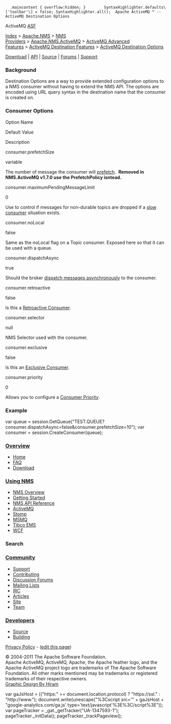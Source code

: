       .maincontent { overflow:hidden; }        SyntaxHighlighter.defaults\['toolbar'\] = false; SyntaxHighlighter.all();  Apache ActiveMQ ™ -- ActiveMQ Destination Options 

ActiveMQ [ASF](http://www.apache.org)

[Index](index.html) > [Apache.NMS](apachenms.html) > [NMS Providers](nms-providers.html) > [Apache.NMS.ActiveMQ](apachenmsactivemq.html) > [ActiveMQ Advanced Features](activemq-advanced-features.html) > [ActiveMQ Destination Features](activemq-destination-features.html) > [ActiveMQ Destination Options](activemq-destination-options.html)

[Download](download.html) | [API](nms-api.html) | [Source](source.html) | [Forums](http://activemq.apache.org/discussion-forums.html) | [Support](http://activemq.apache.org/support.html)

### Background

Destination Options are a way to provide extended configuration options to a NMS consumer without having to extend the NMS API. The options are encoded using URL query syntax in the destination name that the consumer is created on.

### Consumer Options

Option Name

Default Value

Description

consumer.prefetchSize

variable

The number of message the consumer will [prefetch](#).  **Removed in NMS.ActiveMQ v1.7.0 use the PrefetchPolicy isntead.**

consumer.maximumPendingMessageLimit

0

Use to control if messages for non-durable topics are dropped if a [slow consumer](#) situation exists.

consumer.noLocal

false

Same as the noLocal flag on a Topic consumer. Exposed here so that it can be used with a queue.

consumer.dispatchAsync

true

Should the broker [dispatch messages asynchronously](#) to the consumer.

consumer.retroactive

false

Is this a [Retroactive Consumer](#).

consumer.selector

null

NMS Selector used with the consumer.

consumer.exclusive

false

Is this an [Exclusive Consumer](#).

consumer.priority

0

Allows you to configure a [Consumer Priority](#).

### Example

var queue = session.GetQueue("TEST.QUEUE?consumer.dispatchAsync=false&consumer.prefetchSize=10");
var consumer = session.CreateConsumer(queue);

### [Overview](overview.html)

*   [Home](index.html)
*   [FAQ](faq.html)
*   [Download](download.html)

### [Using NMS](using-nms.html)

*   [NMS Overview](apachenms.html)
*   [Getting Started](nms.html)
*   [NMS API Reference](nms-api.html)
*   [ActiveMQ](apachenmsactivemq.html)
*   [Stomp](apachenmsstomp.html)
*   [MSMQ](apachenmsmsmq.html)
*   [Tibco EMS](apachenmsems.html)
*   [WCF](apachenmswcf.html)

### Search

   

### [Community](community.html)

*   [Support](support.html)
*   [Contributing](http://activemq.apache.org/contributing.html)
*   [Discussion Forums](http://activemq.apache.org/discussion-forums.html)
*   [Mailing Lists](http://activemq.apache.org/mailing-lists.html)
*   [IRC](irc://irc.codehaus.org/activemq)
*   [Articles](articles.html)
*   [Site](site.html)
*   [Team](http://activemq.apache.org/team.html)

### [Developers](developers.html)

*   [Source](source.html)
*   [Building](building.html)

[Privacy Policy](http://activemq.apache.org/privacy-policy.html) \- ([edit this page](https://cwiki.apache.org/confluence/pages/editpage.action?pageId=25201938))

© 2004-2011 The Apache Software Foundation.  
Apache ActiveMQ, ActiveMQ, Apache, the Apache feather logo, and the Apache ActiveMQ project logo are trademarks of The Apache Software Foundation. All other marks mentioned may be trademarks or registered trademarks of their respective owners.  
[Graphic Design By Hiram](http://hiramchirino.com)

var gaJsHost = (("https:" == document.location.protocol) ? "https://ssl." : "http://www."); document.write(unescape("%3Cscript src='" + gaJsHost + "google-analytics.com/ga.js' type='text/javascript'%3E%3C/script%3E")); var pageTracker = \_gat.\_getTracker("UA-1347593-1"); pageTracker.\_initData(); pageTracker.\_trackPageview();
